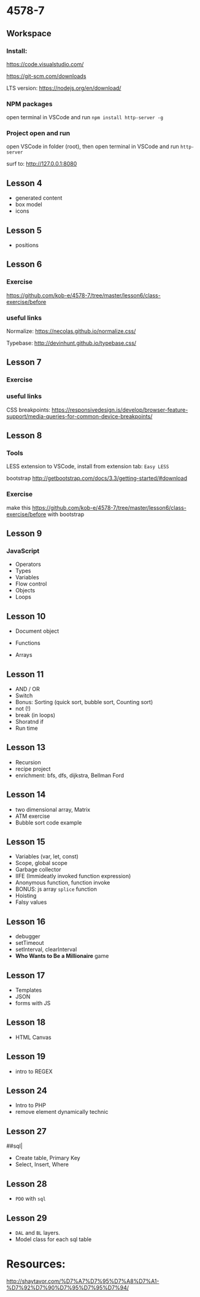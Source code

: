 # 4578-7


## Workspace
### Install:
https://code.visualstudio.com/

https://git-scm.com/downloads

LTS version:
https://nodejs.org/en/download/ 

### NPM packages
open terminal in VSCode and run `npm install http-server -g`

### Project open and run
open VSCode in folder (root), then open terminal in VSCode and run `http-server`

surf to: http://127.0.0.1:8080

## Lesson 4
- generated content
- box model
- icons

## Lesson 5
- positions

## Lesson 6
### Exercise
https://github.com/kob-e/4578-7/tree/master/lesson6/class-exercise/before

### useful links
Normalize: https://necolas.github.io/normalize.css/

Typebase: http://devinhunt.github.io/typebase.css/

## Lesson 7
### Exercise

### useful links
CSS breakpoints: https://responsivedesign.is/develop/browser-feature-support/media-queries-for-common-device-breakpoints/

## Lesson 8 
### Tools
LESS extension to VSCode, install from extension tab: `Easy LESS`

bootstrap http://getbootstrap.com/docs/3.3/getting-started/#download
### Exercise
make this https://github.com/kob-e/4578-7/tree/master/lesson6/class-exercise/before with bootstrap

## Lesson 9
### JavaScript
- Operators
- Types
- Variables
- Flow control
- Objects
- Loops

## Lesson 10
- Document object

- Functions
- Arrays

## Lesson 11
- AND / OR
- Switch
- Bonus: Sorting (quick sort, bubble sort, Counting sort)
- not (!)
- break (in loops)
- Shoratnd if
- Run time

## Lesson 13
- Recursion
- recipe project
- enrichment: bfs, dfs, dijkstra, Bellman Ford

## Lesson 14
 - two dimensional array, Matrix
 - ATM exercise
 - Bubble sort code example

 ## Lesson 15
 - Variables (var, let, const) 
 - Scope, global scope
 - Garbage collector
 - IIFE (Immideatly invoked function expression)
 - Anonymous function, function invoke
 - BONUS: js array `splice` function
 - Hoisting
 - Falsy values

## Lesson 16
 - debugger
 - setTimeout
 - setInterval, clearInterval
 - **Who Wants to Be a Millionaire** game

## Lesson 17
 - Templates
 - JSON
 - forms with JS

## Lesson 18
 - HTML Canvas

## Lesson 19
 - intro to REGEX
 
## Lesson 24
 - Intro to PHP
 - remove element dynamically technic
 
## Lesson 27
 ##sql|
 - Create table, Primary Key
 - Select, Insert, Where
 
## Lesson 28
 - `PDO` with `sql`
 
## Lesson 29
 - `DAL` and `BL` layers.
 - Model class for each sql table
 
# Resources:
 http://shaytavor.com/%D7%A7%D7%95%D7%A8%D7%A1-%D7%92%D7%90%D7%95%D7%95%D7%94/
